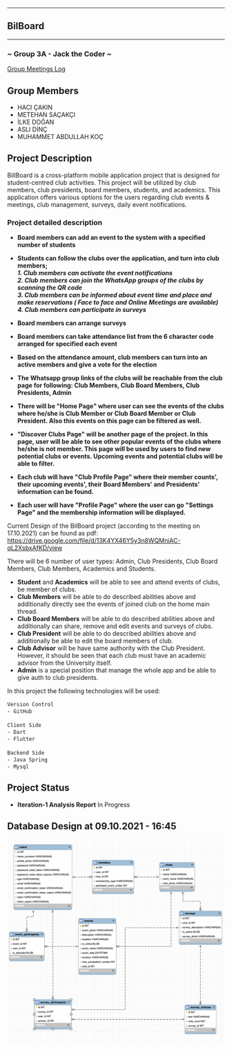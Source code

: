 ****
## BilBoard
****
### ~ Group 3A - Jack the Coder ~

[Group Meetings Log](group/meetingslog.md)
## Group Members
- HACI ÇAKIN
- METEHAN SAÇAKÇI
- İLKE DOĞAN
- ASLI DİNÇ
- MUHAMMET ABDULLAH KOÇ

## Project Description
BillBoard is a cross-platform mobile application project that is designed for student-centred club activities. This project will be utilized by club members, club presidents, board members, students, and academics. This application offers various options for the users regarding club events & meetings, club management, surveys, daily event notifications.

### Project detailed description
+ **Board members can add an event to the system with a specified number of students**                              
+ **Students can follow the clubs  over the application, and turn into club members;**                              <br />
***1.   Club members can activate the event notifications***     
***2.   Club members can join the WhatsApp groups of the clubs by scanning the QR code***      
***3.   Club members can be informed about event time and place and make reservations ( Face to face and Online Meetings are available)***    
***4.   Club members can participate in surveys***     
+ **Board members can arrange  surveys**                                                                             
+ **Board members can  take attendance list from the 6 character code arranged for specified each event**                     
+ **Based on the attendance amount, club members can turn into an active members and give a vote for the election**  

+ **The Whatsapp group links of the clubs will be reachable from the club page for following: Club Members, Club Board Members, Club Presidents, Admin**

+ **There will be "Home Page" where user can see the events of the clubs where he/she is Club Member or Club Board Member or Club President. Also this events on this page can be filtered as well.**
+ **"Discover Clubs Page" will be another page of the project. In this page, user will be able to see other popular events of the clubs where he/she is not member. This page will be used by users to find new potential clubs or events. Upcoming events and potential clubs will be able to filter.**
+ **Each club will have "Club Profile Page" where their member counts', their upcoming events', their Board Members' and Presidents' information can be found.**
+ **Each user will have "Profile Page" where the user can go "Settings Page" and the membership information will be displayed.**

Current Design of the BilBoard project (according to the meeting on 17.10.2021) can be found as pdf: https://drive.google.com/file/d/13K4YX46Y5y3n8WQMniAC-qL2XsbxAfKD/view

There will be 6 number of user types: Admin, Club Presidents, Club Board Members, Club Members, Academics and Students.

- **Student** and **Academics** will be able to see and attend events of clubs, be member of clubs.
- **Club Members** will be able to do described abilities above and additionally directly see the events of joined club on the home main thread.
- **Club Board Members** will be able to do described abilities above and additionally can share, remove and edit events and surveys of clubs.
- **Club President** will be able to do described abilities above and additionally be able to edit the board members of club.
- **Club Advisor** will be have same authority with the Club President. However, it should be seen that each club must have an academic advisor from the University itself. 
- **Admin** is a special position that manage the whole app and be able to give auth to club presidents.

In this project the following technologies will be used:

```
Version Control
- GitHub

Client Side
- Dart
- Flutter

Backend Side
- Java Spring
- Mysql
```

## Project Status
+ **Iteration-1 Analysis Report** In Progress

## Database Design at 09.10.2021 - 16:45
![Mysql Table Design](/mysql_models.png)

